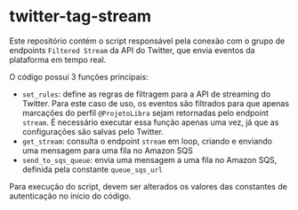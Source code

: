 # twitter-tag-stream

Este repositório contém o script responsável pela conexão com o grupo de endpoints `Filtered Stream` da API do Twitter, que envia eventos da plataforma em tempo real.

O código possui 3 funções principais:
- `set_rules`: define as regras de filtragem para a API de streaming do Twitter. Para este caso de uso, os eventos são filtrados para que apenas marcações do perfil `@ProjetoLibra` sejam retornadas pelo endpoint `stream`. É necessário executar essa função apenas uma vez, já que as configurações são salvas pelo Twitter.
- `get_stream`: consulta o endpoint `stream` em loop, criando e enviando uma mensagem para uma fila no Amazon SQS
- `send_to_sqs_queue`: envia uma mensagem a uma fila no Amazon SQS, definida pela constante `queue_sqs_url`

Para execução do script, devem ser alterados os valores das constantes de autenticação no início do código.
